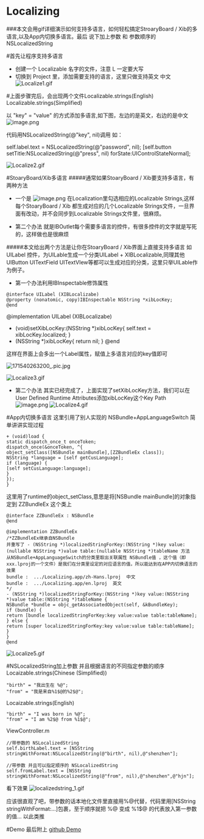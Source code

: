 # Localizing

###本文会用gif详细演示如何支持多语言，如何轻松搞定StroaryBoard / Xib的多语言,以及App内切换多语言。最后
说下加上参数 和 参数顺序的NSLocalizedString


#首先让程序支持多语言
- 创建一个 Localizable 名字的文件，注意 L 一定要大写
- 切换到 Project 里，添加需要支持的语言，这里只做支持英文 中文
![Localize1.gif](https://upload-images.jianshu.io/upload_images/949605-a5482b6ec9e61ef8.gif?imageMogr2/auto-orient/strip)

#上面步骤完后，会出现两个文件Localizable.strings(English) Localizable.strings(Simplified)

以 "key" = "value" 的方式添加多语言,如下图，左边的是英文，右边的是中文
![image.png](https://upload-images.jianshu.io/upload_images/949605-8b07fd50db0ef72c.png?imageMogr2/auto-orient/strip%7CimageView2/2/w/1240)

代码用NSLocalizedString(@"key", nil)调用
如：  

self.label.text = NSLocalizedString(@"password", nil);
[self.button setTitle:NSLocalizedString(@"press", nil) forState:UIControlStateNormal];



![Localize2.gif](https://upload-images.jianshu.io/upload_images/949605-301ab22e025dc454.gif?imageMogr2/auto-orient/strip)


#StoaryBoard/Xib多语言
#####通常如果StoaryBoard / Xib要支持多语言，有两种方法
- 一个是
![image.png](https://upload-images.jianshu.io/upload_images/949605-f92ba3a8bb5a0f72.png?imageMogr2/auto-orient/strip%7CimageView2/2/w/300)
在Localization里勾选相应的Localizable Strings,这样每个StoaryBoard / Xib 都生成对应的几个Localizable Strings文件，一旦界面有改动，并不会同步到Localizable Strings文件里，很麻烦。

- 第二个办法
就是IBOutlet每个需要多语言的控件，有很多控件的文字就是写死的，这样做也是很麻烦

#####本文给出两个方法是让你在StoaryBoard / Xib界面上直接支持多语言 如 UILabel 控件，为UILable生成一个分类UILabel + XIBLocalizable,同理其他UIButton UITextField UITextVIew等都可以生成对应的分类，这里只举UILable作为例子。
- 第一个办法利用IBInspectable修饰属性
```
@interface UILabel (XIBLocalizabe)
@property (nonatomic, copy)IBInspectable NSString *xibLocKey;
@end

```
@implementation UILabel (XIBLocalizabe)
- (void)setXibLocKey:(NSString *)xibLocKey{
self.text = xibLocKey.localized;
}
-  (NSString *)xibLocKey{
return nil;
}
@end

这样在界面上会多出一个Label属性，赋值上多语言对应的key值即可

![171540263200_.pic.jpg](https://upload-images.jianshu.io/upload_images/949605-6b0608c3e054efb1.jpg?imageMogr2/auto-orient/strip%7CimageView2/2/w/300)

![Localize3.gif](https://upload-images.jianshu.io/upload_images/949605-5328f5b02a8a0cc8.gif?imageMogr2/auto-orient/strip)


- 第二个办法 其实已经完成了，上面实现了setXibLocKey方法，我们可以在User Defined Runtime Attributes添加xibLocKey这个Key Path
![image.png](https://upload-images.jianshu.io/upload_images/949605-eca48ab2a772b3cd.png?imageMogr2/auto-orient/strip%7CimageView2/2/w/300)
![Localize4.gif](https://upload-images.jianshu.io/upload_images/949605-6ff6b4edd1735a4c.gif?imageMogr2/auto-orient/strip)

#App内切换多语言
这里引用了别人实现的 NSBundle+AppLanguageSwitch
简单讲讲实现过程
```
+ (void)load {
static dispatch_once_t onceToken;
dispatch_once(&onceToken, ^{
object_setClass([NSBundle mainBundle],[ZZBundleEx class]);
NSString *language = [self getCusLanguage];
if (language) {
[self setCusLanguage:language];
}
});
}
```
这里用了runtime的object_setClass,意思是将[NSBundle mainBundle]的对象指定到 ZZBundleEx 这个类上
```static const char kBundleKey = 0;
@interface ZZBundleEx : NSBundle
@end

@implementation ZZBundleEx
/*ZZBundleEx继承自NSBundle
并重写了 - (NSString *)localizedStringForKey:(NSString *)key value:(nullable NSString *)value table:(nullable NSString *)tableName 方法
从NSBundle+AppLanguageSwitch的分类里取出关联属性 NSBundle值 ，这个值（即xxx.lproj的一个文件）是我们在分类里设定的对应语言的值，所以能达到在APP内切换语言的效果
bundle :  .../Localizing.app/zh-Hans.lproj  中文
bundle :  .../Localizing.app/en.lproj  英文
*/
- (NSString *)localizedStringForKey:(NSString *)key value:(NSString *)value table:(NSString *)tableName {
NSBundle *bundle = objc_getAssociatedObject(self, &kBundleKey);
if (bundle) {
return [bundle localizedStringForKey:key value:value table:tableName];
} else {
return [super localizedStringForKey:key value:value table:tableName];
}
}
@end
```
![Localize5.gif](https://upload-images.jianshu.io/upload_images/949605-bedbbaee2e45b7b3.gif?imageMogr2/auto-orient/strip)


#NSLocalizedString加上参数 并且根据语言的不同指定参数的顺序
Locaizable.strings(Chinese (Simplified))
```
"birth" = "我出生在 %@";
"from" = "我是来自%1$@的%2$@";
```
Locaizable.strings(English)
```
"birth" = "I was born in %@";
"from" = "I am %2$@ from %1$@";
```
ViewController.m
```
//带参数的 NSLocalizedString
self.birthLabel.text = [NSString stringWithFormat:NSLocalizedString(@"birth", nil),@"shenzhen"];

//带参数 并且可以指定顺序的 NSLocalizedString
self.fromLabel.text = [NSString stringWithFormat:NSLocalizedString(@"from", nil),@"shenzhen",@"hjn"];
```
看下效果
![localizedstring_1.gif](https://upload-images.jianshu.io/upload_images/949605-66f1be7dad256811.gif?imageMogr2/auto-orient/strip)

应该很直观了吧，带参数的话本地化文件里直接用%@代替，代码里用[NSString stringWithFormat:...]包裹，至于顺序就把 %@  变成 %1$@ 的代表放入第一参数的值... 以此类推

#Demo
最后附上 [github Demo](https://github.com/HApple/Localizing)
